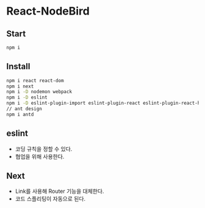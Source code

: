 # React-NodeBird

## Start
```bash
npm i
```

## Install

```bash
npm i react react-dom
npm i next
npm i -D nodemon webpack
npm i -D eslint
npm i -D eslint-plugin-import eslint-plugin-react eslint-plugin-react-hooks
// ant design
npm i antd
```

## eslint

- 코딩 규칙을 정할 수 있다.
- 협업을 위해 사용한다.

## Next

- Link를 사용해 Router 기능을 대체한다.
- 코드 스플리팅이 자동으로 된다.
